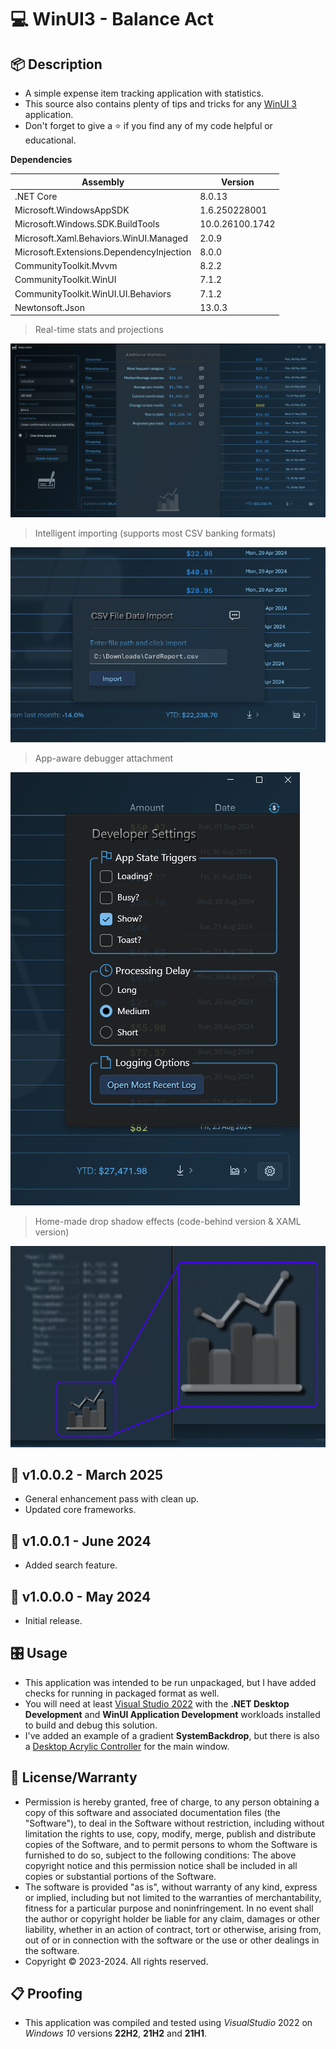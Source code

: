 # 💻 WinUI3 - Balance Act

## 📦 Description

- A simple expense item tracking application with statistics.
- This source also contains plenty of tips and tricks for any [WinUI 3](https://github.com/Microsoft/microsoft-ui-xaml) application.
- Don't forget to give a ⭐ if you find any of my code helpful or educational.

**Dependencies**

| Assembly | Version |
| ---- | ---- |
| .NET Core | 8.0.13 |
| Microsoft.WindowsAppSDK | 1.6.250228001 |
| Microsoft.Windows.SDK.BuildTools | 10.0.26100.1742 |
| Microsoft.Xaml.Behaviors.WinUI.Managed | 2.0.9 |
| Microsoft.Extensions.DependencyInjection | 8.0.0 |
| CommunityToolkit.Mvvm | 8.2.2 |
| CommunityToolkit.WinUI | 7.1.2 |
| CommunityToolkit.WinUI.UI.Behaviors | 7.1.2 |
| Newtonsoft.Json | 13.0.3 |

> Real-time stats and projections

![Example Picture](./ScreenShot1.png)

> Intelligent importing (supports most CSV banking formats)

![Example Picture](./ScreenShot2.png)

> App-aware debugger attachment

![Debug Mode](./ScreenShot3.png)

> Home-made drop shadow effects (code-behind version & XAML version)

![Home-made drop shadow](./ScreenShot4.png)

## 📝 v1.0.0.2 - March 2025
* General enhancement pass with clean up.
* Updated core frameworks.

## 📝 v1.0.0.1 - June 2024
* Added search feature.

 ## 📝 v1.0.0.0 - May 2024
* Initial release.

## 🎛️ Usage
* This application was intended to be run unpackaged, but I have added checks for running in packaged format as well.
* You will need at least [Visual Studio 2022](https://visualstudio.microsoft.com/downloads/) with the **.NET Desktop Development** and **WinUI Application Development** workloads installed to build and debug this solution.
* I've added an example of a gradient **SystemBackdrop**, but there is also a [Desktop Acrylic Controller](https://learn.microsoft.com/en-us/windows/windows-app-sdk/api/winrt/microsoft.ui.composition.systembackdrops.desktopacryliccontroller?view=windows-app-sdk-1.5) for the main window.

## 🧾 License/Warranty
* Permission is hereby granted, free of charge, to any person obtaining a copy of this software and associated documentation files (the "Software"), to deal in the Software without restriction, including without limitation the rights to use, copy, modify, merge, publish and distribute copies of the Software, and to permit persons to whom the Software is furnished to do so, subject to the following conditions: The above copyright notice and this permission notice shall be included in all copies or substantial portions of the Software.
* The software is provided "as is", without warranty of any kind, express or implied, including but not limited to the warranties of merchantability, fitness for a particular purpose and noninfringement. In no event shall the author or copyright holder be liable for any claim, damages or other liability, whether in an action of contract, tort or otherwise, arising from, out of or in connection with the software or the use or other dealings in the software.
* Copyright © 2023-2024. All rights reserved.

## 📋 Proofing
* This application was compiled and tested using *VisualStudio* 2022 on *Windows 10* versions **22H2**, **21H2** and **21H1**.

